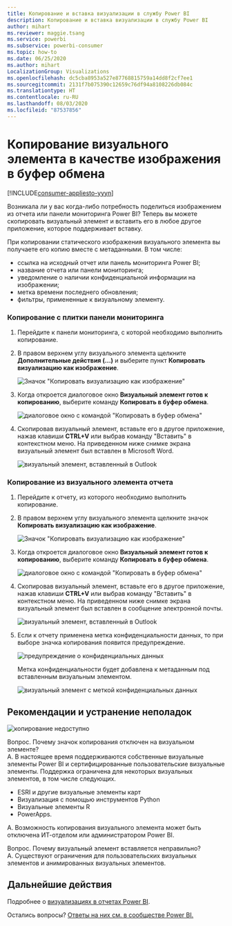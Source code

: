 ```yaml
---
title: Копирование и вставка визуализации в службу Power BI
description: Копирование и вставка визуализации в службу Power BI
author: mihart
ms.reviewer: maggie.tsang
ms.service: powerbi
ms.subservice: powerbi-consumer
ms.topic: how-to
ms.date: 06/25/2020
ms.author: mihart
LocalizationGroup: Visualizations
ms.openlocfilehash: dc5cba8953a527e87768815759a14dd8f2cf7ee1
ms.sourcegitcommit: 2131f7b075390c12659c76df94a8108226db084c
ms.translationtype: HT
ms.contentlocale: ru-RU
ms.lasthandoff: 08/03/2020
ms.locfileid: "87537856"
---
```

# <a name="copy-a-visual-as-an-image-to-your-clipboard"></a>Копирование визуального элемента в качестве изображения в буфер обмена

[!INCLUDE[consumer-appliesto-yyyn](../includes/consumer-appliesto-yyyn.md)]

Возникала ли у вас когда-либо потребность поделиться изображением из отчета или панели мониторинга Power BI? Теперь вы можете скопировать визуальный элемент и вставить его в любое другое приложение, которое поддерживает вставку. 

При копировании статического изображения визуального элемента вы получаете его копию вместе с метаданными. В том числе:
* ссылка на исходный отчет или панель мониторинга Power BI;
* название отчета или панели мониторинга;
* уведомление о наличии конфиденциальной информации на изображении;
* метка времени последнего обновления;
* фильтры, примененные к визуальному элементу.

### <a name="copy-from-a-dashboard-tile"></a>Копирование с плитки панели мониторинга

1. Перейдите к панели мониторинга, с которой необходимо выполнить копирование.

2. В правом верхнем углу визуального элемента щелкните **Дополнительные действия (...)** и выберите пункт **Копировать визуализацию как изображение**. 

    ![Значок "Копировать визуализацию как изображение"](media/end-user-copy-paste/power-bi-copy-dashboard.png)

3. Когда откроется диалоговое окно **Визуальный элемент готов к копированию**, выберите команду **Копировать в буфер обмена**.

    ![диалоговое окно с командой "Копировать в буфер обмена"](media//end-user-copy-paste/power-bi-copied.png)

4. Скопировав визуальный элемент, вставьте его в другое приложение, нажав клавиши **CTRL+V** или выбрав команду "Вставить" в контекстном меню. На приведенном ниже снимке экрана визуальный элемент был вставлен в Microsoft Word. 

    ![визуальный элемент, вставленный в Outlook](media//end-user-copy-paste/power-bi-paste-word.png)

### <a name="copy-from-a-report-visual"></a>Копирование из визуального элемента отчета 

1. Перейдите к отчету, из которого необходимо выполнить копирование.

2. В правом верхнем углу визуального элемента щелкните значок **Копировать визуализацию как изображение**. 

    ![Значок "Копировать визуализацию как изображение"](media/end-user-copy-paste/power-bi-copy-icon.png)

3. Когда откроется диалоговое окно **Визуальный элемент готов к копированию**, выберите команду **Копировать в буфер обмена**.

    ![диалоговое окно с командой "Копировать в буфер обмена"](media//end-user-copy-paste/power-bi-copied.png)


4. Скопировав визуальный элемент, вставьте его в другое приложение, нажав клавиши **CTRL+V** или выбрав команду "Вставить" в контекстном меню. На приведенном ниже снимке экрана визуальный элемент был вставлен в сообщение электронной почты.

    ![визуальный элемент, вставленный в Outlook](media//end-user-copy-paste/power-bi-copy-email.png)

5. Если к отчету применена метка конфиденциальности данных, то при выборе значка копирования появится предупреждение.  

    ![предупреждение о конфиденциальных данных](media//end-user-copy-paste/power-bi-sensitive.png)

    Метка конфиденциальности будет добавлена к метаданным под вставленным визуальным элементом. 

    ![визуальный элемент с меткой конфиденциальных данных](media//end-user-copy-paste/power-bi-confidential.png)



## <a name="considerations-and-troubleshooting"></a>Рекомендации и устранение неполадок

   ![копирование недоступно](media//end-user-copy-paste/power-bi-copy-grey.png)


Вопрос. Почему значок копирования отключен на визуальном элементе?    
A. В настоящее время поддерживаются собственные визуальные элементы Power BI и сертифицированные пользовательские визуальные элементы. Поддержка ограничена для некоторых визуальных элементов, в том числе следующих. 
- ESRI и другие визуальные элементы карт 
- Визуализация с помощью инструментов Python 
- Визуальные элементы R 
- PowerApps.    

A. Возможность копирования визуального элемента может быть отключена ИТ-отделом или администратором Power BI.


Вопрос. Почему визуальный элемент вставляется неправильно?    
A. Существуют ограничения для пользовательских визуальных элементов и анимированных визуальных элементов. 



## <a name="next-steps"></a>Дальнейшие действия
Подробнее о [визуализациях в отчетах Power BI](end-user-visual-type.md).

Остались вопросы? [Ответы на них см. в сообществе Power BI.](https://community.powerbi.com/)

